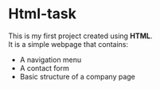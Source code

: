 # Html-task

This is my first project created using **HTML**.  
It is a simple webpage that contains:  
- A navigation menu  
- A contact form  
- Basic structure of a company page  
